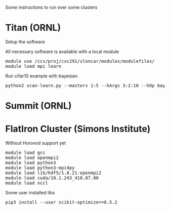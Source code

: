 Some instructions to run over some clusters

# Titan (ORNL)

Setup the software

All necessary software is available with a local module
<pre>
module use /ccs/proj/csc291/vloncar/modules/modulefiles/
module load mpi_learn
</pre>

Run cifar10 example with bayesian.
<pre>
python2 scan-learn.py --masters 1:5 --hArgs 3:2:10 --hOp bayesian --force --model cifar10
</pre>

# Summit (ORNL)

# FlatIron Cluster (Simons Institute)

Without Horovod support yet

<pre>
module load gcc
module load openmpi2
module load python3
module load python3-mpi4py
module load lib/hdf5/1.8.21-openmpi2
module load cuda/10.1.243_418.87.00
module load nccl
</pre>

Some user installed libs
<pre>
pip3 install --user scikit-optimize==0.5.2
</pre>
